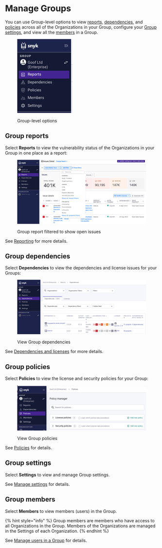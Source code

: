 # Manage Groups

You can use Group-level options to view [reports](manage-groups.md#group-reports), [dependencies](manage-groups.md#group-dependencies), and [policies](manage-groups.md#group-policies) across all of the  Organizations in your Group, configure your [Group settings](manage-groups.md#group-settings), and view all the [members](manage-groups.md#group-members) in a Group.

<div align="left">

<figure><img src="../../.gitbook/assets/Screenshot 2023-04-24 at 15.34.14 (1).png" alt="Group-level options"><figcaption><p>Group-level options</p></figcaption></figure>

</div>

## Group reports

Select **Reports** to view the vulnerability status of the Organizations in your Group in one place as a report:

<div align="left">

<figure><img src="../../.gitbook/assets/Screenshot 2023-04-24 at 15.31.58.png" alt="Group report filtered to show open issues"><figcaption><p>Group report filtered to show open issues</p></figcaption></figure>

</div>

See [Reporting](../../manage-risk/reporting/) for more details.

## Group dependencies

Select **Dependencies** to view the dependencies and license issues for your Groups:

<div align="left">

<figure><img src="../../.gitbook/assets/Screenshot 2023-04-26 at 10.27.59.png" alt="View Group dependencies"><figcaption><p>View Group dependencies</p></figcaption></figure>

</div>

See [Dependencies and licenses](../../manage-risk/dependencies-and-licenses/) for more details.

## Group policies

Select **Policies** to view the license and security policies for your Group:

<div align="left">

<figure><img src="../../.gitbook/assets/Screenshot 2023-04-26 at 10.32.42.png" alt="View Group policies"><figcaption><p>View Group policies</p></figcaption></figure>

</div>

See [Policies](../../manage-risk/policies/) for details.

## Group settings

Select **Settings** to view and manage Group settings.&#x20;

See [Manage settings](../manage-settings/) for details.

## Group members

Select **Members** to view members (users) in the Group.

{% hint style="info" %}
Group members are members who have access to all Organizations in the Group. Members of the Organizations are managed in the Settings of each Organization.
{% endhint %}

See [Manage users in a Group](../manage-users-in-organizations-and-groups/manage-users-in-a-group.md) for details.
